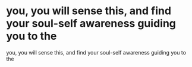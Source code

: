 # you, you will sense this, and find your soul-self awareness guiding you to the

you, you will sense this, and find your soul-self awareness guiding you to the